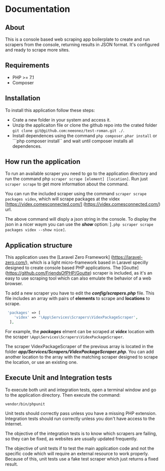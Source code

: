 # Documentation

## About

This is a console based web scraping app boilerplate to create and run scrapers from the console, returning results in JSON format. It's configured and ready to scrape more sites.

## Requirements

* PHP >= 7.1
* Composer

## Installation

To install this application follow these steps:

* Crate a new folder in your system and access it.
* Unzip the applicaiton file or clone the github repo into the crated folder ```git clone git@github.com:neeonez/test-roman.git ./```.
* Install dependences using the command ```php composer.phar install``` or ```php composer install`` and wait until composer installs all dependences.

## How run the application

 To run an available scraper you need to go to the application directory and run the command php ```scraper scrape [element] [location]```. Run just ```scraper scrape``` to get more information about the command.

 You can run the included scraper using the command ```scraper scrape packages videx```, which will scrape packages at the videx [https://videx.comesconnected.com/] (https://videx.comesconnected.com/) url.

 The above command will disply a json string in the console. To display the json in a nicer waym you can use the **_show_** option:
 ]```.php scraper scrape packages videx --show nice]```.


## Application structure

This application uses the [Laravel Zero Framework] (https://laravel-zero.com/), which is a light micro-framework based in Laravel specilly designed to create console based PHP applications. The [Goutte] (https://github.com/FriendsOfPHP/Goutte) scraper is included, as it's an easy to use scraping tool which can also emulate the behavior of a web browser.

To add a new scraper you have to edit the **_config/scrapers.php_** file. This file includes an array with pairs of **elements** to scrape and **locations** to scrape.

```php
 'packages' => [
    'videx' => '\App\Services\Scrapers\VidexPackageScraper',
  ],
```
For example, the **_packages_** elment can be scraped at **_videx_** location with the scraper ```\App\Services\Scrapers\VidexPackageScraper```.

The scraper VidexPackageScraper of the previous array is located in the folder **_app/Services/Scrapers/VidexPackageScraper.php_**. You can add another location to the array with the matching scraper designed to scrape the location, or use an existing one.

## Execute Unit and Integration tests

To execute both unit and integration tests, open a terminal window and go to the application directory. Then execute the command:

```vendor/bin/phpunit```

Unit tests should correctly pass unless you have a missing PHP extension. Integration tests should run correctly unless you don't have access to the Internet.

The objective of the integration tests is to know which scrapers are failing, so they can be fixed, as websites are usually updated frequently.

The objective of unit tests if to test the main application code and not the specific code which will require an external resource to work properly. Because of this, unit tests use a fake test scraper which just returns a fixed result.





